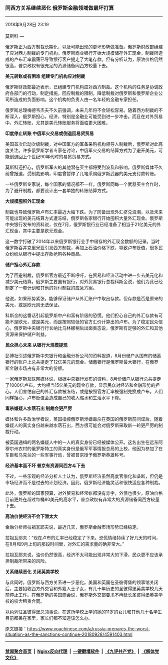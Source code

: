 ### 同西方关系继续恶化 俄罗斯金融领域做最坏打算
------------------------

<div class="published">
 <span class="date" title="中国时间">
  <time datetime="2018-09-28T23:19:05+08:00">
   2018年9月28日 23:19
  </time>
 </span>
</div>
<br/>
<div class="wsw">
 <span class="dateline">
  莫斯科 —
 </span>
 <p>
  俄罗斯正为西方制裁长期化，以及可能出现的更坏形势做准备。俄罗斯财政部组建了应对西方制裁的专门机构。俄罗斯商业银行开始大规模储存外汇现金。制裁所造成的卢布汇率震荡已导致银行客户提走了大笔存款。但有分析认为，原油价格仍然很高，普京政权有很充足的资源储备同西方较量下去。
 </p>
 <p>
  <strong>
   美元转账或有困难
  </strong>
  <strong>
   组建专门机构应对制裁
  </strong>
 </p>
 <p>
  俄罗斯财政部最近表示，已组建专门机构应对西方制裁。这个机构的任务是协调政府各部门的行动，制定措施，回应制裁的限制，降低制裁对俄罗斯和俄罗斯企业公司所造成的负面影响。这个机构的负责人由一名年轻的金融专家担任。
 </p>
 <p>
  俄罗斯总理梅德韦杰夫不久前强调，未来几年将不会轻松容易。随着西方制裁的不断深入，俄罗斯担心，经济，特别是金融业可能受到进一步冲击。而且在对外贸易中，外汇转账，尤其是美元转账服务将面临更大困难。
 </p>
 <p>
  <strong>
   印度停止转账
  </strong>
  <strong>
   中俄军火交易或倒退回易货贸易
  </strong>
 </p>
 <p>
  美国首次启动次级制裁，对中国军方的军备采购机构领导人制裁后，俄罗斯对此高度关注。许多俄罗斯学者专家在讨论，中俄军火交易的结算方式为了避开美元，可能倒退回上个世纪90年代时的易货贸易方式。
 </p>
 <p>
  莫斯科还担心，俄罗斯军火的其他潜在买主都将受到波及和影响。俄罗斯媒体不久前曾报道，受制裁影响，印度曾暂停了几笔采购俄罗斯武器的美元支付款转账。
 </p>
 <p>
  一些俄罗斯专家说，每个国家的情况都不一样，俄罗斯同每一个武器买主合作时，为了避开制裁，都要设计出一套单独的转账结算方式。
 </p>
 <p>
  <strong>
   大规模囤积外汇现金
  </strong>
 </p>
 <p>
  制裁也导致俄罗斯卢布汇率最近大幅下跌。为了防备出现外汇挤兑浪潮，以及未来可能出现的美元结算方式遭冻结，俄罗斯各家银行开始囤积大量外汇现金。俄罗斯中央银行发布的资料说，仅在7月，俄罗斯银行业已经准备了相当于21亿美元的外汇现金，其中主要是欧元现金。
 </p>
 <p>
  这一数字打破了2014年以来俄罗斯银行业手中储存的外汇现金数额的记录。当时俄罗斯吞并克里米亚引发西方制裁，再加上石油价格下跌，导致卢布贬值，很多民众纷纷从银行中提出存款抢购各种商品。
 </p>
 <p>
  <strong>
   储户担心外汇存款
  </strong>
 </p>
 <p>
  为了回避制裁，俄罗斯官方最近不断呼吁，在贸易和经济活动中进一步去美元化和减少美元结算。俄罗斯主要国有银行，对外贸易银行总裁科斯金说，他们为此已经制定了一套计划和其他的对付制裁的应急方案。
 </p>
 <p>
  他说，如果形势紧张，能够保证储户从外汇账户中取出存款。但存款是否是原来的美元，或是欧元则无法保证。
 </p>
 <p>
  科斯金的这番话引起俄罗斯中产和富有阶级的恐慌。他们担心自己的外汇存款有可能不是欧元，或是美元，而是按照较低的官方汇价计算出的卢布。为了稳定民众信心，俄罗斯中央银行行长纳比乌林娜稍后出面表态说，俄罗斯有足够的外汇和其他资源来保护储户利益。
 </p>
 <p>
  <strong>
   民众担心未来
  </strong>
  <strong>
   从银行大规模提现
  </strong>
 </p>
 <p>
  彭博社引述俄罗斯中央银行和金融分析公司的资料报道，8月份储户从国有的储蓄银行的账户上总共提走了12亿美元的现金。储蓄银行是俄罗斯最大银行，在俄罗斯金融市场占有非常大的份额。
 </p>
 <p>
  一家俄罗斯互联网媒体说，根据中央银行发布的资料，8月份储户从银行总共提走了1000亿卢布，大约相当15亿美元的现金存款，显示民众对经济和金融形势的担心。人们害怕自己的外汇存款被冻结，或是按照官方汇率被强制兑换成卢布。人们同样担心，卢布贬值会造成自己的收入缩水和生活水平下降。
 </p>
 <p>
  <strong>
   毒杀嫌疑人水落石出
  </strong>
  <strong>
   制裁会更严厉
  </strong>
 </p>
 <p>
  媒体和许多政治学者说，英国指控俄罗斯涉嫌毒杀在英国的俄罗斯前间谍后，随着嫌疑人的真实身份越来越水落石出，西方很可能会对俄罗斯采取新一轮更严厉的制裁行动。
 </p>
 <p>
  被英国通缉的两名嫌疑人中的一人的真实身份已经被媒体公开。这名出生在远东阿穆尔州农村的俄罗斯特工的真实身份是俄军军事情报总局的上校，他因为参加了在车臣和乌克兰的一些军事行动，曾被普京授予俄罗斯英雄称号。
 </p>
 <p>
  <strong>
   经济基本面不坏
  </strong>
  <strong>
   普京有资源同西方斗下去
  </strong>
 </p>
 <p>
  不过，一些乐观的经济分析人士认为，俄罗斯经济虽然高度官僚化和垄断，但仍是市场经济而不是过去的计划经济。因此，俄罗斯经济能灵活和很快适应各种制裁。
 </p>
 <p>
  此外，俄罗斯的国家预算，对外贸易和经常帐都没有赤字，外债也很少，原油价格目前更处在超过每桶80美元的高水平，普京政权有非常大的资源储备同西方较量下去。
 </p>
 <p>
  <strong>
   高油价使经济不会下滑太大
  </strong>
 </p>
 <p>
  金融分析师拉祖瓦耶夫说，最近几天，俄罗斯金融市场形势已经稳定。
 </p>
 <p>
  拉祖瓦耶夫：“现在卢布的汇率已经稳定了下来。恐慌情绪持续了好几天的时间，在8月和9月上旬的那段时间里，对外汇的需求量的确非常大。”
 </p>
 <p>
  拉祖瓦耶夫说，油价仍然很高，经济不太可能出现非常大的下滑，民众更不应该承担制裁所带来的风险。
 </p>
 <p>
  <strong>
   关系继续恶化
  </strong>
  <strong>
   关闭英美学校
  </strong>
 </p>
 <p>
  与此同时，俄罗斯与西方关系进一步恶化。美国和英国在圣彼得堡的领事馆关闭后，主要招收西方外交官和外籍人士子女，有几十年历史的圣彼得堡英美学校几天前停止工作。在俄罗斯的美国商会说，俄罗斯外交部要求不再延长圣彼得堡英美学校的校舍租赁合同。
 </p>
 <p>
  以色列驻圣彼得堡总领事说，在这所学校上学的她的11岁的女儿和其他几十名学生目前都呆在家里，家长们都不知道该怎么办。
 </p>
</div>

原文链接：https://www.voachinese.com/a/russia-prepares-the-worst-situation-as-the-sanctions-continue-20180928/4591403.html


------------------------
#### [禁闻聚合首页](https://github.com/gfw-breaker/banned-news/blob/master/README.md) &nbsp;|&nbsp; [Nginx反向代理](https://github.com/gfw-breaker/open-proxy/blob/master/README.md) &nbsp;|&nbsp;  [一键翻墙软件](https://github.com/gfw-breaker/nogfw/blob/master/README.md) &nbsp;|&nbsp; [《九评共产党》](https://github.com/gfw-breaker/9ping.md/blob/master/README.md#九评之一评共产党是什么) &nbsp;|&nbsp; [《解体党文化》](https://github.com/gfw-breaker/jtdwh.md/blob/master/README.md#绪论)